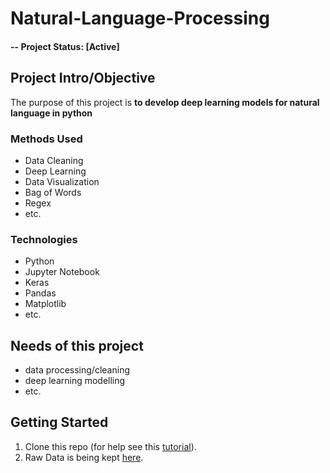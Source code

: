 # Natural-Language-Processing

#### -- Project Status: [Active]

## Project Intro/Objective
The purpose of this project is  __to develop deep learning models for natural language in python__

### Methods Used
* Data Cleaning
* Deep Learning
* Data Visualization
* Bag of Words
* Regex
* etc.

### Technologies
* Python
* Jupyter Notebook
* Keras
* Pandas
* Matplotlib
* etc. 

## Needs of this project
- data processing/cleaning
- deep learning modelling
- etc.

## Getting Started

1. Clone this repo (for help see this [tutorial](https://help.github.com/articles/cloning-a-repository/)).
2. Raw Data is being kept [here](http://www.cs.cornell.edu/people/pabo/movie-review-data/review_polarity.tar.gz).
